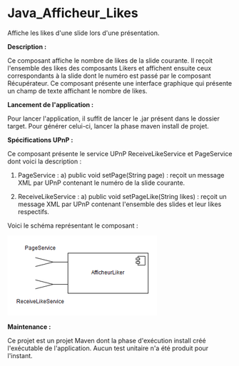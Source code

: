 
# Java_Afficheur_Likes
Affiche les likes d'une slide lors d'une présentation.


<strong>Description : </strong>

Ce composant affiche le nombre de likes de la slide courante. Il reçoit l'ensemble des likes des composants Likers et affichent 
ensuite ceux correspondants à la slide dont le numéro est passé par le composant Récupérateur.
Ce composant présente une interface graphique qui présente un champ de texte affichant le nombre de likes.

<strong>Lancement de l'application : </strong>

Pour lancer l'application, il suffit de lancer le .jar présent dans le dossier target. 
Pour générer celui-ci, lancer la phase maven install de projet.

<strong>Spécifications UPnP : </strong>

Ce composant présente le service UPnP ReceiveLikeService et PageService dont voici la description :

  1) PageService :
    a) public void setPage(String page) : reçoit un message XML par UPnP contenant le numéro de la slide courante.
    
  2) ReceiveLikeService :
    a) public void setPageLike(String likes) : reçoit un message XML par UPnP contenant l'ensemble des slides et leur likes
    respectifs.
    
Voici le schéma représentant le composant :

![alt tag](https://github.com/components-upnp/Java_Afficheur_Likes/blob/master/Afficheur.png)

<strong>Maintenance : </strong>

Ce projet est un projet Maven dont la phase d'exécution install créé l'exécutable de l'application. 
Aucun test unitaire n'a été produit pour l'instant.
